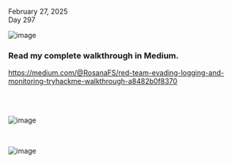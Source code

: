 February 27, 2025<br>
Day 297<br>

![image](https://github.com/user-attachments/assets/e3bfe8a3-0dca-4f42-8676-9b1227cbcd73)

<h3>Read my complete walkthrough in Medium.</h3>

https://medium.com/@RosanaFS/red-team-evading-logging-and-monitoring-tryhackme-walkthrough-a8482b0f8370

<br>

<br>

![image](https://github.com/user-attachments/assets/1e17d98d-6754-47fb-9912-07eb00a720c1)

<br>

![image](https://github.com/user-attachments/assets/ab3289a5-b704-46f0-b2b1-2e7a8fdb5a18)
